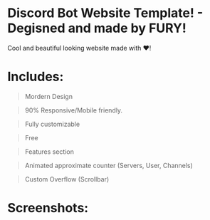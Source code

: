 # Discord Bot Website Template! - Degisned and made by FURY!

 Cool and beautiful looking website made with ❤️!


# Includes:
> Mordern Design

> 90% Responsive/Mobile friendly. 

> Fully customizable

> Free

> Features section

> Animated approximate counter (Servers, User, Channels)

> Custom Overflow (Scrollbar)
# Screenshots:
